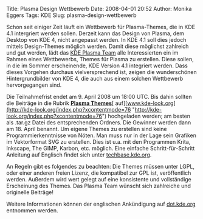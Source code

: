Title: Plasma Design Wettbewerb
Date: 2008-04-01 20:52
Author: Monika Eggers
Tags: KDE
Slug: plasma-design-wettbewerb

Schon seit einiger Zeit läuft ein Wettbewerb für Plasma-Themes, die in
KDE 4.1 intergriert werden sollen. Derzeit kann das Design von Plasma,
dem Desktop von KDE 4, nicht angepasst werden. In KDE 4.1 soll dies
jedoch mittels Design-Themes möglich werden. Damit diese möglichst
zahlreich und gut werden, lädt das [KDE Plasma
Team](http://plasma.kde.org/ "http://plasma.kde.org/")
alle Interessierten ein im Rahmen eines Wettbewerbs, Themes für Plasma
zu erstellen. Diese sollen, in die im Sommer erscheinende, KDE Version
4.1 integriert werden. Dass dieses Vorgehen durchaus vielversprechend
ist, zeigen die wunderschönen Hintergrundbilder von KDE 4, die auch aus
einem solchen Wettbewerb hervorgegangen sind.


Die Teilnahmefrist endet am 9. April 2008 um 18:00 UTC. Bis dahin
sollten die Beiträge in die Rubrik [**Plasma
Themes**](http://kde-look.org/index.php?xcontentmode=76 "http://kde-look.org/index.php?xcontentmode=76")[ auf][www.kde-look.org](http://kde-look.org/index.php?xcontentmode=76 "http://kde-look.org/index.php?xcontentmode=76") hochgeladen werden; am besten als .tar.gz Datei des
entsprechenden Ordners. Die Gewinner werden dann am 18. April benannt.
Um eigene Themes zu erstellen sind keine Programmierkenntnisse von
Nöten. Man muss nur in der Lage sein Grafiken im Vektorformat SVG zu
erstellen. Dies ist u.a. mit den Programmen Krita, Inkscape, The GIMP,
Karbon, etc. möglich. Eine einfache Schritt-für-Schritt Anleitung auf
Englisch findet sich unter
[techbase.kde.org](http://techbase.kde.org/index.php?title=Development/Tutorials/Plasma/Theme "http://techbase.kde.org/index.php?title=Development/Tutorials/Plasma/Theme").


An Regeln gibt es folgendes zu beachten: Die Themes müssen unter LGPL,
oder einer anderen freien Lizenz, die kompatibel zur GPL ist,
veröffentlich werden. Außerdem wird wert gelegt auf eine konsistente und
vollständige Erscheinung des Themes. Das Plasma Team wünscht sich
zahlreiche und originelle Beiträge!


Weitere Informationen können der englischen Ankündigung auf
[dot.kde.org](http://dot.kde.org/1206097090/ "http://dot.kde.org/1206097090/") entnommen werden.


<!--break--><!--break--><!-- Saved in parser cache with key kubuntu_wiki:pcache:idhash:2580-0!1!0!!en!2 and timestamp 20080401202928 --><!-- Saved in parser cache with key kubuntu_wiki:pcache:idhash:2580-0!1!0!!en!2 and timestamp 20080401202928 -->
